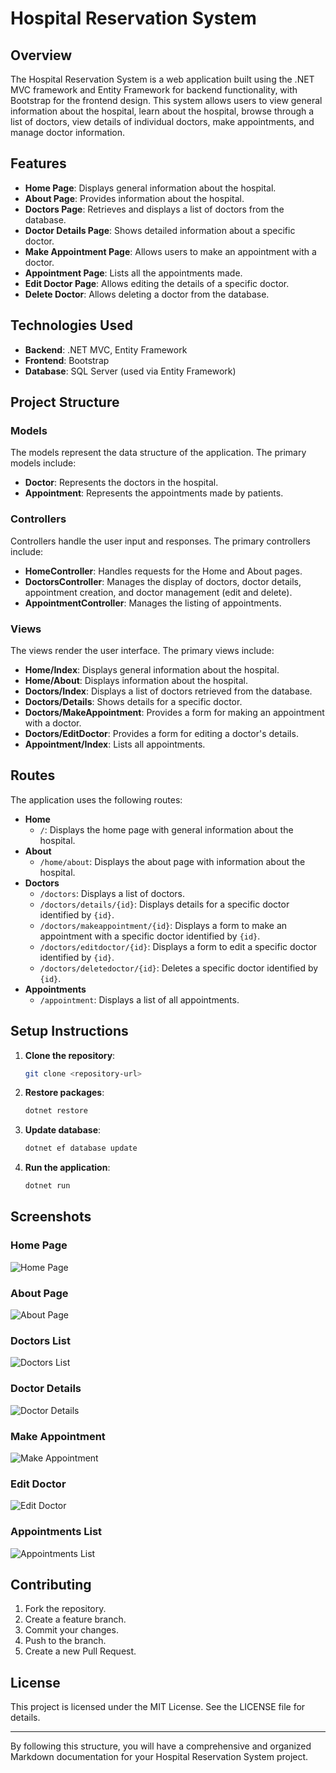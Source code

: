 # Hospital Reservation System

## Overview

The Hospital Reservation System is a web application built using the .NET MVC framework and Entity Framework for backend functionality, with Bootstrap for the frontend design. This system allows users to view general information about the hospital, learn about the hospital, browse through a list of doctors, view details of individual doctors, make appointments, and manage doctor information.

## Features

- **Home Page**: Displays general information about the hospital.
- **About Page**: Provides information about the hospital.
- **Doctors Page**: Retrieves and displays a list of doctors from the database.
- **Doctor Details Page**: Shows detailed information about a specific doctor.
- **Make Appointment Page**: Allows users to make an appointment with a doctor.
- **Appointment Page**: Lists all the appointments made.
- **Edit Doctor Page**: Allows editing the details of a specific doctor.
- **Delete Doctor**: Allows deleting a doctor from the database.

## Technologies Used

- **Backend**: .NET MVC, Entity Framework
- **Frontend**: Bootstrap
- **Database**: SQL Server (used via Entity Framework)

## Project Structure

### Models

The models represent the data structure of the application. The primary models include:

- **Doctor**: Represents the doctors in the hospital.
- **Appointment**: Represents the appointments made by patients.

### Controllers

Controllers handle the user input and responses. The primary controllers include:

- **HomeController**: Handles requests for the Home and About pages.
- **DoctorsController**: Manages the display of doctors, doctor details, appointment creation, and doctor management (edit and delete).
- **AppointmentController**: Manages the listing of appointments.

### Views

The views render the user interface. The primary views include:

- **Home/Index**: Displays general information about the hospital.
- **Home/About**: Displays information about the hospital.
- **Doctors/Index**: Displays a list of doctors retrieved from the database.
- **Doctors/Details**: Shows details for a specific doctor.
- **Doctors/MakeAppointment**: Provides a form for making an appointment with a doctor.
- **Doctors/EditDoctor**: Provides a form for editing a doctor's details.
- **Appointment/Index**: Lists all appointments.

## Routes

The application uses the following routes:

- **Home**
  - `/`: Displays the home page with general information about the hospital.
- **About**
  - `/home/about`: Displays the about page with information about the hospital.
- **Doctors**
  - `/doctors`: Displays a list of doctors.
  - `/doctors/details/{id}`: Displays details for a specific doctor identified by `{id}`.
  - `/doctors/makeappointment/{id}`: Displays a form to make an appointment with a specific doctor identified by `{id}`.
  - `/doctors/editdoctor/{id}`: Displays a form to edit a specific doctor identified by `{id}`.
  - `/doctors/deletedoctor/{id}`: Deletes a specific doctor identified by `{id}`.
- **Appointments**
  - `/appointment`: Displays a list of all appointments.

## Setup Instructions

1. **Clone the repository**:
   ```sh
   git clone <repository-url>
   ```

2. **Restore packages**:
   ```sh
   dotnet restore
   ```

3. **Update database**:
   ```sh
   dotnet ef database update
   ```

4. **Run the application**:
   ```sh
   dotnet run
   ```

## Screenshots

### Home Page
![Home Page](screenshots/home.png)

### About Page
![About Page](screenshots/about.png)

### Doctors List
![Doctors List](screenshots/doctors.png)

### Doctor Details
![Doctor Details](screenshots/doctor-details.png)

### Make Appointment
![Make Appointment](screenshots/make-appointment.png)

### Edit Doctor
![Edit Doctor](screenshots/edit-doctor.png)

### Appointments List
![Appointments List](screenshots/appointments.png)

## Contributing

1. Fork the repository.
2. Create a feature branch.
3. Commit your changes.
4. Push to the branch.
5. Create a new Pull Request.

## License

This project is licensed under the MIT License. See the LICENSE file for details.

---

By following this structure, you will have a comprehensive and organized Markdown documentation for your Hospital Reservation System project.